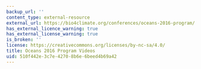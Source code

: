 ```yaml
---
backup_url: ''
content_type: external-resource
external_url: https://bio4climate.org/conferences/oceans-2016-program/
has_external_licence_warning: true
has_external_license_warning: true
is_broken: ''
license: https://creativecommons.org/licenses/by-nc-sa/4.0/
title: Oceans 2016 Program Videos
uid: 510f442e-3c7e-4270-8b6e-6beed4b69a42
---
```


